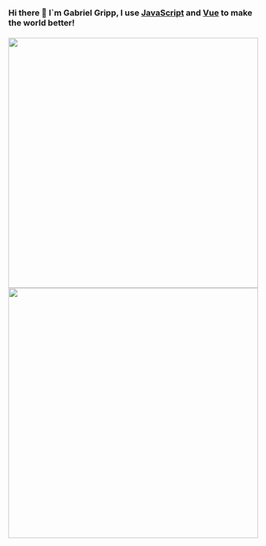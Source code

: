 ### Hi there 👋 I`m Gabriel Gripp, I use [JavaScript](https://github.com/tc39) and [Vue](https://github.com/vuejs/vue) to make the world better!
  
  
#### 
<div>
<img style="width: 500px; max-width: 500px;" src="https://wakatime.com/share/@grippado/894b2966-4ae2-48cf-a3bc-30f525b03fc6.svg" />
</div>
<img style="width: 500px; max-width: 500px;" src="https://wakatime.com/share/@grippado/264e12cc-37ab-4596-aa9d-1e070085b6b7.svg" />
